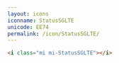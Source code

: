 ```yaml
---
layout: icons
iconname: StatusSGLTE
unicode: EE74
permalink: /icon/StatusSGLTE/
---
```


``` html
<i class="mi mi-StatusSGLTE"></i>
```
